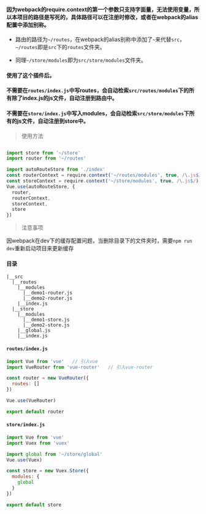 #### 因为webpack的require.context的第一个参数只支持字面量，无法使用变量，所以本项目的路径是写死的，具体路径可以在注册时修改，或者在webpack的alias配置中添加别称。

+ 路由的路径为`~/routes`，在webpack的alias别称中添加了`~`来代替`src`，`~/routes`即是`src`下的`routes`文件夹。

+ 同理`~/store/modules`即为`src/store/modules`文件夹。

#### 使用了这个插件后。

#### 不需要在`routes/index.js`中写routes，会自动检索`src/routes/modules`下的所有除了index.js的js文件，自动注册到路由中。

#### 不需要在`store/index.js`中写入modules，会自动检索`src/store/modules`下所有的js文件，自动注册到store中。

>使用方法

``` js

import store from '~/store'
import router from '~/routes'

import autoRouteStore from './index'
const routerContext = require.context('~/routes/modules', true, /\.js$/)
const storeContext = require.context('~/store/modules', true, /\.js$/)
Vue.use(autoRouteStore, {
  router,
  routerContext,
  storeContext,
  store
})
```

>注意事项

因webpack在dev下的缓存配置问题，当删除目录下的文件夹时，需要`npm run dev`重新启动项目来更新缓存

#### 目录

```
|__src
  |__routes
    |__modules
      |__demo1-router.js
      |__demo2-router.js
    |__index.js
  |__store
    |__modules
      |__demo1-store.js
      |__demo2-store.js
    |__global.js
    |__index.js
```

#### `routes/index.js`
``` js
import Vue from 'vue'   // 引入vue
import VueRouter from 'vue-router'   // 引入vue-router

const router = new VueRouter({
  routes: []
})

Vue.use(VueRouter)

export default router

```

#### `store/index.js`

``` js
import Vue from 'vue'
import Vuex from 'vuex'

import global from '~/store/global'
Vue.use(Vuex)

const store = new Vuex.Store({
  modules: {
    global
  }
})

export default store

```
